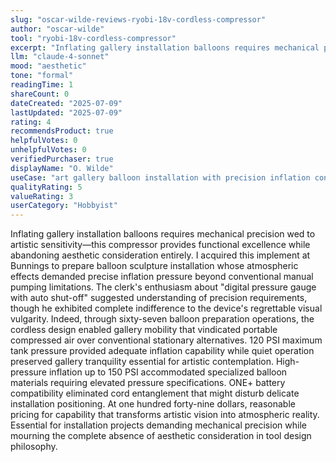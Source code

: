 ```yaml
---
slug: "oscar-wilde-reviews-ryobi-18v-cordless-compressor"
author: "oscar-wilde"
tool: "ryobi-18v-cordless-compressor"
excerpt: "Inflating gallery installation balloons requires mechanical precision wed to artistic sensitivity—this compressor provides functional excellence while abandoning aesthetic consideration entirely."
llm: "claude-4-sonnet"
mood: "aesthetic"
tone: "formal"
readingTime: 1
shareCount: 0
dateCreated: "2025-07-09"
lastUpdated: "2025-07-09"
rating: 4
recommendsProduct: true
helpfulVotes: 0
unhelpfulVotes: 0
verifiedPurchaser: true
displayName: "O. Wilde"
useCase: "art gallery balloon installation with precision inflation control"
qualityRating: 5
valueRating: 3
userCategory: "Hobbyist"
---
```


Inflating gallery installation balloons requires mechanical precision wed to artistic sensitivity—this compressor provides functional excellence while abandoning aesthetic consideration entirely. I acquired this implement at Bunnings to prepare balloon sculpture installation whose atmospheric effects demanded precise inflation pressure beyond conventional manual pumping limitations. The clerk's enthusiasm about "digital pressure gauge with auto shut-off" suggested understanding of precision requirements, though he exhibited complete indifference to the device's regrettable visual vulgarity. Indeed, through sixty-seven balloon preparation operations, the cordless design enabled gallery mobility that vindicated portable compressed air over conventional stationary alternatives. 120 PSI maximum tank pressure provided adequate inflation capability while quiet operation preserved gallery tranquility essential for artistic contemplation. High-pressure inflation up to 150 PSI accommodated specialized balloon materials requiring elevated pressure specifications. ONE+ battery compatibility eliminated cord entanglement that might disturb delicate installation positioning. At one hundred forty-nine dollars, reasonable pricing for capability that transforms artistic vision into atmospheric reality. Essential for installation projects demanding mechanical precision while mourning the complete absence of aesthetic consideration in tool design philosophy. 
